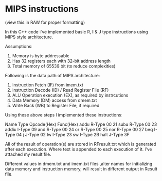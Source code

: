 # MIPS instructions

(view this in RAW for proper formatting)

In this C++ code I've implemented basic R, I & J type instructions using MIPS style architecture.

Assumptions:
1. Memory is byte addressable
2. Has 32 registers each with 32-bit address length
3. Total memory of 65536 bit (to reduce complexities)


Following is the data path of MIPS architecture:

1. Instruction Fetch (IF) from imem.txt
2. Instruction Decode (ID) / Read Register File (RF)
3. ALU Operation execution (EX), as required by instrcutions
4. Data Memory (DM) access from dmem.txt
5. Write Back (WB) to Register File, if required


Using these above steps I implemented these instructions:

Name		Type		Opcode(Hex)	Func(Hex)
addu		R-Type 		00			21
subu 		R-Type 		00 			23
addiu 		I-Type 		09
and 		R-Type 		00 			24
or 		R-Type 		00 			25
nor 		R-Type 		00 			27
beq 		I-Type 		04
j 		J-Type 		02
lw 		I-Type 		23
sw 		I-Type 		2B
halt 		J-Type 		3F

All of the result of operation(s) are stored in RFresult.txt which is generated after each execution. Where text is appended to each execution of it.
I've attached my result file.

Different values in dmem.txt and imem.txt files ,alter names for initializing data memory and instruction memory, will result in different output in Result file.